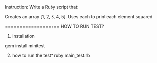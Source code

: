 Instruction:
Write a Ruby script that:

Creates an array [1, 2, 3, 4, 5].
Uses each to print each element squared

===================
HOW TO RUN TEST?

1. installation

gem install minitest

2. how to run the test?
   ruby main_test.rb
